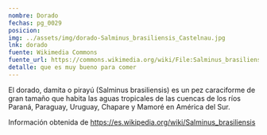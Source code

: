 ```yaml
---
nombre: Dorado
fechas: pg_0029
posicion: 
img: ../assets/img/dorado-Salminus_brasiliensis_Castelnau.jpg
lnk: dorado
fuente: Wikimedia Commons
fuente_url: https://commons.wikimedia.org/wiki/File:Salminus_brasiliensis_Castelnau.jpg
detalle: que es muy bueno para comer
---
```


<p>El dorado, damita o pirayú (Salminus brasiliensis) es un pez caraciforme de gran tamaño que habita las aguas tropicales de las cuencas de los ríos Paraná, Paraguay, Uruguay, Chapare y Mamoré en América del Sur.</p>
<p>Información obtenida de <a href="https://es.wikipedia.org/wiki/Salminus_brasiliensis" target="_blank">https://es.wikipedia.org/wiki/Salminus_brasiliensis</a></p>

